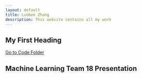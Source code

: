 ```yaml
---
layout: default
title: Luoben Zhang
description: This website contains all my work
---
```


## My First Heading

[Go to Code Folder](/code/index.md)

## Machine Learning Team 18 Presentation

